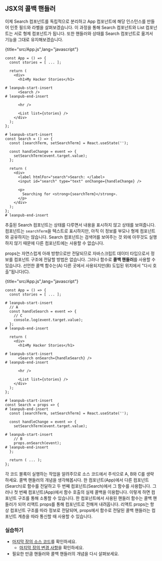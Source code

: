 ## JSX의 콜백 핸들러

이제 Search 컴포넌트를 독립적으로 분리하고 App 컴포넌트에 해당 인스턴스를 만들어 인풋 필드와 라벨을 살펴보겠습니다. 이 과정을 통해 Search 컴포넌트와 List 컴포넌트는 서로 형제 컴포넌트가 됩니다. 또한 핸들러와 상태를 Search 컴포넌트로 옮겨서 기능을 그대로 유지해보겠습니다.

{title="src/App.js",lang="javascript"}
~~~~~~~
const App = () => {
  const stories = [ ... ];

  return (
    <div>
      <h1>My Hacker Stories</h1>

# leanpub-start-insert
      <Search />
# leanpub-end-insert

      <hr />

      <List list={stories} />
    </div>
  );
};

# leanpub-start-insert
const Search = () => {
  const [searchTerm, setSearchTerm] = React.useState('');

  const handleChange = event => {
    setSearchTerm(event.target.value);
  };

  return (
    <div>
      <label htmlFor="search">Search: </label>
      <input id="search" type="text" onChange={handleChange} />

      <p>
        Searching for <strong>{searchTerm}</strong>.
      </p>
    </div>
  );
};
# leanpub-end-insert
~~~~~~~

추출된 Search 컴포넌트는 상태를 다루면서 내용을 표시하지 않고 상태를 보여줍니다. 컴포넌트는 `searchTerm`을 텍스트로 표시하지만, 아직 이 정보를 부모나 형제 컴포넌트와 공유하지는 않습니다. Search 컴포넌트는 검색어를 보여주는 것 외에 아무것도 실행하지 않기 때문에 다른 컴포넌트에는 사용할 수 없습니다.

props는 자연스럽게 아래 방향으로만 전달되므로 자바스크립트 데이터 타입으로서 정보를 컴포넌트 구조에 전달할 방법은 없습니다. 그러나 함수로 **콜백 핸들러**를 사용할 수 있습니다. 선언한 콜백 함수는(A) 다른 곳에서 사용되지만(B) 도입된 위치에서 "다시 호출"됩니다(C).

{title="src/App.js",lang="javascript"}
~~~~~~~
const App = () => {
  const stories = [ ... ];

# leanpub-start-insert
  // A
  const handleSearch = event => {
    // C
    console.log(event.target.value);
  };
# leanpub-end-insert

  return (
    <div>
      <h1>My Hacker Stories</h1>

# leanpub-start-insert
      <Search onSearch={handleSearch} />
# leanpub-end-insert

      <hr />

      <List list={stories} />
    </div>
  );
};

# leanpub-start-insert
const Search = props => {
# leanpub-end-insert
  const [searchTerm, setSearchTerm] = React.useState('');

  const handleChange = event => {
    setSearchTerm(event.target.value);

# leanpub-start-insert
    // B
    props.onSearch(event);
# leanpub-end-insert
  };

  return ( ... );
};
~~~~~~~

각 코드 블록이 실행하는 작업을 알려주므로 소스 코드에서 주석으로 A, B와 C를 생략하세요. 콜백 핸들러의 개념을 생각해봅시다. 한 컴포넌트(App)에서 다른 컴포넌트(Search)로 함수를 전달하고 두 번째 컴포넌트(Search)에서 그 함수를 사용합니다. 그러나 첫 번째 컴포넌트(App)에서 함수 호출의 실제 콜백을 이용합니다. 이렇게 하면 컴포넌트 구조를 통해 소통할 수 있습니다. 한 컴포넌트에서 사용된 핸들러 함수는 콜백 핸들러가 되어 리액트 props를 통해 컴포넌트로 전해져 내려옵니다. 리액트 props는 항상 컴포넌트 구조를 따라 정보로 전달되며, props에서 함수로 전달된 콜백 핸들러는 컴포넌트 계층을 따라 통신할 때 사용할 수 있습니다.

### 실습하기

* [마지막 장의 소스 코드](https://codesandbox.io/s/github/the-road-to-learn-react/hacker-stories/tree/hs/Callback-Handler-in-JSX)를 확인하세요.
  * [마지막 장의 변경 사항](https://github.com/the-road-to-learn-react/hacker-stories/compare/hs/React-State...hs/Callback-Handler-in-JSX?expand=1)을 확인하세요.
* 필요한 만큼 핸들러와 콜백 핸들러의 개념을 다시 살펴보세요.